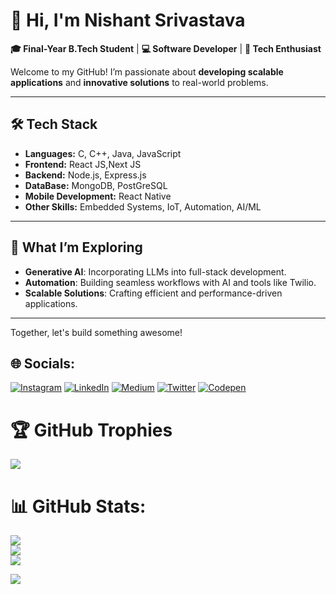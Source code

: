 # 👋 Hi, I'm Nishant Srivastava  

**🎓 Final-Year B.Tech Student** | **💻 Software Developer** | **🚀 Tech Enthusiast**  

Welcome to my GitHub! I’m passionate about **developing scalable applications** and **innovative solutions** to real-world problems.  

---

## 🛠️ **Tech Stack**  
- **Languages:** C, C++, Java, JavaScript  
- **Frontend:** React JS,Next JS  
- **Backend:** Node.js, Express.js  
- **DataBase:** MongoDB, PostGreSQL
- **Mobile Development:** React Native  
- **Other Skills:** Embedded Systems, IoT, Automation, AI/ML  

---



## 🚀 **What I’m Exploring**  
- **Generative AI**: Incorporating LLMs into full-stack development.  
- **Automation**: Building seamless workflows with AI and tools like Twilio.  
- **Scalable Solutions**: Crafting efficient and performance-driven applications.  

---


Together, let's build something awesome!  



## 🌐 Socials:
[![Instagram](https://img.shields.io/badge/Instagram-%23E4405F.svg?logo=Instagram&logoColor=white)](https://instagram.com/srivastava4nishant) [![LinkedIn](https://img.shields.io/badge/LinkedIn-%230077B5.svg?logo=linkedin&logoColor=white)](https://linkedin.com/in/https://www.linkedin.com/in/srivastava4nishant/) [![Medium](https://img.shields.io/badge/Medium-12100E?logo=medium&logoColor=white)](https://medium.com/@nishant-s) [![Twitter](https://img.shields.io/badge/Twitter-%231DA1F2.svg?logo=Twitter&logoColor=white)](https://twitter.com/@N_I_S_H_A_N_T_s) [![Codepen](https://img.shields.io/badge/Codepen-000000?style=for-the-badge&logo=codepen&logoColor=white)](https://codepen.io/Nishant-coder) 

# 🏆 GitHub Trophies
![](https://github-profile-trophy.vercel.app/?username=root4nishant&theme=gitdimmed&no-frame=false&no-bg=true&margin-w=4)

# 📊 GitHub Stats:
![](https://github-readme-stats.vercel.app/api?username=root4nishant&theme=dark&hide_border=false&include_all_commits=true&count_private=true)<br/>
![](https://github-readme-streak-stats.herokuapp.com/?user=root4nishant&theme=dark&hide_border=false)<br/>
![](https://github-readme-stats.vercel.app/api/top-langs/?username=root4nishant&theme=dark&hide_border=false&include_all_commits=true&count_private=true&layout=compact)

[![](https://visitcount.itsvg.in/api?id=root4nishant&icon=0&color=0)](https://visitcount.itsvg.in)
